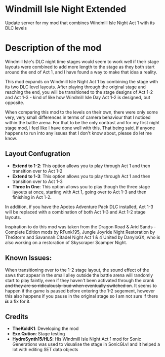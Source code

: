 # Windmill Isle Night Extended
Update server for my mod that combines Windmill Isle Night Act 1 with its DLC levels


# Description of the mod
Windmill Isle's DLC night time stages would seem to work well if their stage layouts were combined to add more length to the stage as they both start around the end of Act 1, and I have found a way to make that idea a reality.

This mod expands on Windmill Isle Night Act 1 by combining the stage with its two DLC level layouts. After playing through the original stage and reaching the end, you will be transitioned to the stage designs of Act 1-2 and Act 1-3 - kind of like how Windmill Isle Day Act 1-2 is designed, but opposite. 

When comparing this mod to the levels on their own, there were only some very, very small differences in terms of camera behaviour that I noticed within the battle arena. For that to be the only contrast and for my first night stage mod, I feel like I have done well with this. That being said, if anyone happens to run into any issues that I don't know about, please do let me know.

## Layout Confugration

- **Extend to 1-2**: This option allows you to play through Act 1 and then transition over to Act 1-2
- **Extend to 1-3**: This option allows you to play through Act 1 and then transition over to Act 1-3
- **Three In One**: This option allows you to play though the three stage layouts at once, starting with Act 1, going over to Act 1-3 and then finishing in Act 1-2.

In addition, if you have the Apotos Adventure Pack DLC installed, Act 1-3 will be replaced with a combination of both Act 1-3 and Act 1-2 stage layouts.

Inspiration to do this mod was taken from the Dragon Road & Arid Sands - Complete Edition mods by RFunk195, Jungle Joyride Night Restoration by TheStorm and Savannah Citadel Night Act 1 & 4 United by DanyloGX, who is also working on a restoration of Skyscraper Scamper Night.

## Known Issues:

When transitioning over to the 1-2 stage layout, the sound effect of the saws that appear in the small alley outside the battle arena will randomly start to play faintly, even if they haven't been activated through the crank ~~and they are so ridiculously loud when eventually switched on~~. It seems to happen if the game is paused before entering the 1-2 segement, however this also happens if you pause in the original stage so I am not sure if there ***is*** a fix for it.


## Credits
- **TheKoldK1**: Developing the mod
- **Exe.Qution**: Stage testing
- **HydroSynth15/HLS**: His Windmill Isle Night Act 1 mod for Sonic Generations was used to visualise the stage in SonicGLvl and it helped a lot with editing SET data objects
